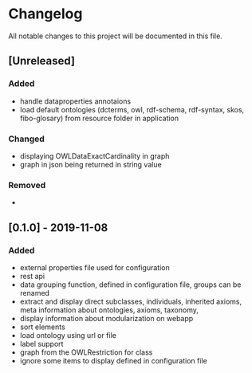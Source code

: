 # Changelog
All notable changes to this project will be documented in this file.

## [Unreleased]

### Added
- handle dataproperties annotaions
- load default ontologies (dcterms, owl, rdf-schema, rdf-syntax, skos, fibo-glosary) from resource folder in application

### Changed
- displaying OWLDataExactCardinality in graph
- graph in json being returned in string value

### Removed
- 


## [0.1.0] - 2019-11-08
### Added
- external properties file used for configuration
- rest api
- data grouping function, defined in configuration file, groups can be renamed 
- extract and display direct subclasses, individuals, inherited axioms, meta information about ontologies, axioms, taxonomy,
- display information about modularization on webapp
- sort elements
- load ontology using url or file
- label support
- graph from the OWLRestriction for class
- ignore some items to display defined in configuration file
